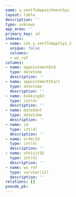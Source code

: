 ```yaml
---
name: u_sentToAppointmentSys
layout: table
description: ''
type: unknown
app_area: ''
primary_key: id
indexes:
- name: idx_u_sentToApptSys_1
  unique: false
  columns:
  - wo_ref
columns:
- name: appointmentEnd
  type: datetime
  description: ''
- name: appointmentStart
  type: datetime
  description: ''
- name: bookingId
  type: int(4)
  description: ''
- name: dateSent
  type: datetime
  description: ''
- name: id
  type: int(4)
  description: ''
- name: orderId
  type: int(4)
  description: ''
- name: uhVisitID
  type: int(4)
  description: ''
- name: wo_ref
  type: varchar(12)
  description: ''
relations: []
pseudo_pk: 
---
```


